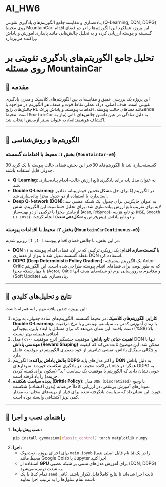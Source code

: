 # AI_HW6
پیاده‌سازی و مقایسه جامع الگوریتم‌های یادگیری تقویتی (Q-Learning, DQN, DDPG) روی محیط MountainCar. این پروژه عملکرد این الگوریتم‌ها را در دو فضای اقدام گسسته و پیوسته ارزیابی کرده و به تحلیل چالش‌هایی مانند پایداری آموزش و پاداش پراکنده می‌پردازد.
# تحلیل جامع الگوریتم‌های یادگیری تقویتی بر روی مسئله MountainCar

## 📜 مقدمه
این پروژه یک بررسی عمیق و مقایسه‌ای بین الگوریتم‌های کلاسیک و مدرن یادگیری تقویتی است. هدف اصلی، درک عملی نقاط قوت و ضعف هر الگوریتم در مواجهه با چالش‌های رایج RL مانند فضاهای حالت پیوسته، اقدامات پیوسته، و پاداش پراکende است. محیط `MountainCar` به دلیل سادگی در عین داشتن چالش‌های ذاتی (نیاز به اکتشاف هوشمندانه)، به عنوان بستر آزمایش انتخاب شد.

---

## 🤖 الگوریتم‌ها و روش‌شناسی

### بخش ۱: محیط با اقدامات گسسته (`MountainCar-v0`)
در این بخش، فضای حالت پیوسته با یک گرید 30x30 گسسته‌سازی شد تا الگوریتم‌های جدولی قابل استفاده باشند.
* **Q-Learning**: به عنوان مدل پایه برای یادگیری تابع ارزش حالت-اقدام پیاده‌سازی شد.
* **Double Q-Learning**: برای حل مشکل تخمین خوش‌بینانه مقادیر Q در الگوریتم استاندارد، با استفاده از دو جدول مجزا پیاده‌سازی شد.
* **Deep Q-Network (DQN)**: به عنوان جایگزینی برای جدول، یک شبکه عصبی سه لایه برای تقریب تابع ارزش پیاده‌سازی شد. برای تحلیل حساسیت این الگوریتم، شش آزمایش مجزا با ترکیبی از دو بهینه‌ساز (`Adam`, `RMSprop`)، دو تابع هزینه (`MSE`, `Smooth L1 Loss`)، و دو تابع پاداش (پیش‌فرض و **شکل‌دهی شده**) انجام گرفت.

### بخش ۲: محیط با اقدامات پیوسته (`MountainCarContinuous-v0`)
در این بخش، با چالش فضای اقدام پیوسته `[-1, 1]` روبرو شدیم.
* **DQN با گسسته‌سازی اقدام**: یک رویکرد ترکیبی که در آن، فضای اقدام پیوسته به ۱۱ نقطه گسسته تبدیل شد تا بتوان از معماری DQN استفاده کرد.
* **DDPG (Deep Deterministic Policy Gradient)**: یک الگوریتم پیشرفته Actor-Critic که به طور بومی برای فضاهای اقدام پیوسته طراحی شده است. این الگوریتم با چهار شبکه مجزا (Actor, Critic و شبکه‌های هدف آنها) و مکانیزم به‌روزرسانی نرم (Soft Update) پیاده‌سازی شد.

---

## 🔬 نتایج و تحلیل‌های کلیدی

این پروژه چندین یافته مهم را به همراه داشت:
1.  **کارایی الگوریتم‌های کلاسیک**: در محیط گسسته، الگوریتم‌های ساده جدولی، به ویژه **Double Q-Learning**، با زمان آموزش کمتر، به سیاستی بهینه‌تر و با نرخ موفقیت بالا (88%) دست یافتند. این نشان می‌دهد که برای مسائل با ابعاد پایین، پیچیدگی اضافی همیشه بهتر نیست.
2.  **اهمیت حیاتی تابع پاداش**: موفقیت چشمگیر (نرخ موفقیت ۱۰۰٪) مدل DQN تنها با **مهندسی پاداش (Reward Shaping)** ممکن شد. این موضوع ثابت می‌کند که کیفیت و چگالی سیگنال پاداش، نقشی حیاتی‌تر از خود معماری الگوریتم در موفقیت عامل دارد.
3.  **چالش پاداش پراکنده**: الگوریتم **DDPG** و اکثر مدل‌های پایه **DQN** به دلیل پاداش پراکنده محیط، در یادگیری شکست خوردند. نمودارهای Loss همگرا در DDPG به خوبی نشان دادند که الگوریتم با موفقیت یک سیاست "بد" (سکون برای کمینه کردن جریمه) را یاد گرفته است.
4.  **پدیده سیاست شکننده (Brittle Policy)**: مدل `DQN (Discretized)` با وجود نمودارهای آموزش بی‌نقص، در ارزیابی کاملاً حریصانه (بدون اکتشاف) شکست خورد. این نشان داد که سیاست یادگرفته شده برای فرار از بهینه‌های محلی، به مقدار کمی نویز اکتشافی وابسته بوده است.

---

## 🚀 راهنمای نصب و اجرا

1.  **نصب پیش‌نیازها:**
    ```bash
    pip install gymnasium[classic_control] torch matplotlib numpy
    ```
2.  **اجرا:**
    * برای اجرای پروژه، نوت‌بوک `main.ipynb` (یا نام فایل اصلی شما) را در یک محیط مانند Google Colab یا Jupyter اجرا کنید.
    * استفاده از **GPU** برای آموزش مدل‌های مبتنی بر شبکه عصبی (DQN, DDPG) به شدت توصیه می‌شود.
    * تمام کدها با یک `seed` ثابت اجرا شده‌اند تا نتایج کاملاً قابل تکرار باشند. کافی است تمام سلول‌ها را به ترتیب اجرا نمایید.
